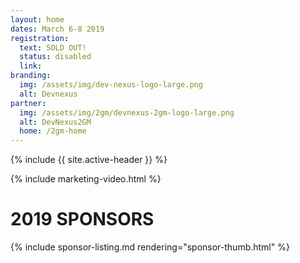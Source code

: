 ```yaml
---
layout: home
dates: March 6-8 2019
registration:
  text: SOLD OUT!
  status: disabled
  link:
branding:
  img: /assets/img/dev-nexus-logo-large.png
  alt: Devnexus
partner:
  img: /assets/img/2gm/devnexus-2gm-logo-large.png
  alt: DevNexus2GM
  home: /2gm-home
---
```


{% include {{ site.active-header }} %}

{% include marketing-video.html %}

<div class="row">
<!--
      <div class="featured-header">
        <a class="action-header" href="https://ajug.typeform.com/to/BTa7bZ">Interested in Sponsoring Devnexus 2019?</a>
      </div>
-->
<a name="sponsorlist"></a>
<h1 class="featured-header">2019 SPONSORS</h1>    
{% include sponsor-listing.md rendering="sponsor-thumb.html" %}
</div>

